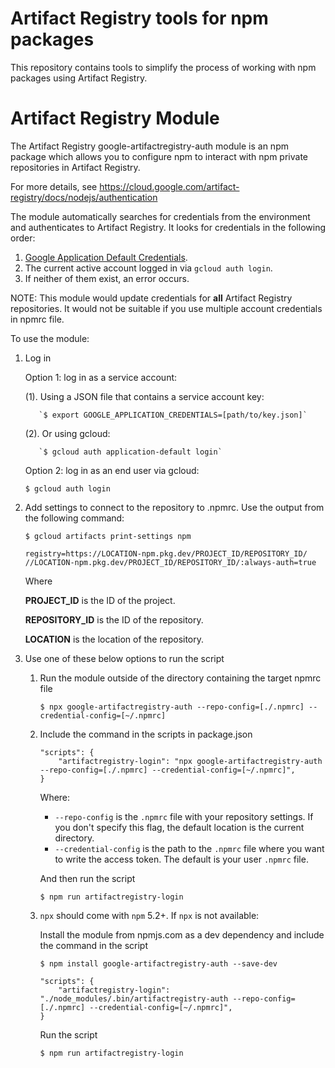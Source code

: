# Artifact Registry tools for npm packages

This repository contains tools to simplify the process of working with npm
packages using Artifact Registry.

# Artifact Registry Module

The Artifact Registry google-artifactregistry-auth module is an npm package
which allows you to configure npm to interact with npm private repositories
in Artifact Registry.

For more details, see
https://cloud.google.com/artifact-registry/docs/nodejs/authentication

The module automatically searches for credentials from the environment and authenticates to Artifact Registry. It looks for
credentials in the following order:
1. [Google Application Default Credentials](https://developers.google.com/accounts/docs/application-default-credentials).
2. The current active account logged in via `gcloud auth login`.
3. If neither of them exist, an error occurs.

NOTE: This module would update credentials for **all** Artifact Registry
repositories. It would not be suitable if you use multiple account credentials
in npmrc file.

To use the module:

1.  Log in
    
    Option 1: log in as a service account:

    (1). Using a JSON file that contains a service account key:

           `$ export GOOGLE_APPLICATION_CREDENTIALS=[path/to/key.json]`
    
    (2). Or using gcloud:

           `$ gcloud auth application-default login` 
    
    Option 2: log in as an end user via gcloud:
    
       `$ gcloud auth login`

2.  Add settings to connect to the repository to .npmrc. Use the output from the
    following command:

    `$ gcloud artifacts print-settings npm`

    ```
    registry=https://LOCATION-npm.pkg.dev/PROJECT_ID/REPOSITORY_ID/
    //LOCATION-npm.pkg.dev/PROJECT_ID/REPOSITORY_ID/:always-auth=true
    ```

    Where

    **PROJECT_ID** is the ID of the project.

    **REPOSITORY_ID** is the ID of the repository.

    **LOCATION** is the location of the repository.

3.  Use one of these below options to run the script

    1.  Run the module outside of the directory containing the target npmrc file

        `$ npx google-artifactregistry-auth --repo-config=[./.npmrc] --credential-config=[~/.npmrc]`

    2.  Include the command in the scripts in package.json

        ```
        "scripts": {
            "artifactregistry-login": "npx google-artifactregistry-auth --repo-config=[./.npmrc] --credential-config=[~/.npmrc]",
        }
        ```
        
        Where:
        - `--repo-config` is the `.npmrc` file with your repository settings. If you don't specify this flag, 
        the default location is the current directory.
        - `--credential-config` is the path to the `.npmrc` file where you want to write the access token. The default is your user `.npmrc` file.

        And then run the script

        `$ npm run artifactregistry-login`

    3.  `npx` should come with `npm` 5.2+. If `npx` is not available:

        Install the module from npmjs.com as a dev dependency and include the
        command in the script

        `$ npm install google-artifactregistry-auth --save-dev`

        ```
        "scripts": {
            "artifactregistry-login": "./node_modules/.bin/artifactregistry-auth --repo-config=[./.npmrc] --credential-config=[~/.npmrc]",
        }
        ```

        Run the script

        `$ npm run artifactregistry-login`

